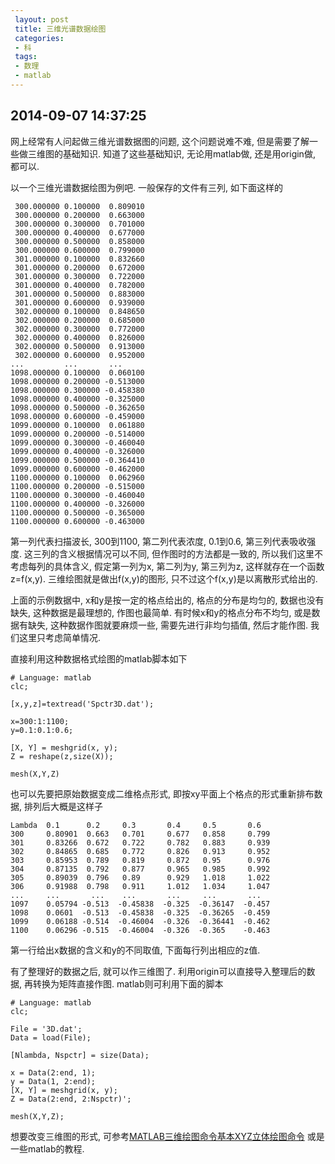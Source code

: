 ```yaml
---
 layout: post
 title: 三维光谱数据绘图
 categories:
 - 科
 tags:
 - 数理
 - matlab
---
```


## 2014-09-07 14:37:25

网上经常有人问起做三维光谱数据图的问题, 这个问题说难不难, 但是需要了解一些做三维图的基础知识.
知道了这些基础知识, 无论用matlab做, 还是用origin做, 都可以.

以一个三维光谱数据绘图为例吧. 一般保存的文件有三列, 如下面这样的

	 300.000000 0.100000  0.809010
	 300.000000 0.200000  0.663000
	 300.000000 0.300000  0.701000
	 300.000000 0.400000  0.677000
	 300.000000 0.500000  0.858000
	 300.000000 0.600000  0.799000
	 301.000000 0.100000  0.832660
	 301.000000 0.200000  0.672000
	 301.000000 0.300000  0.722000
	 301.000000 0.400000  0.782000
	 301.000000 0.500000  0.883000
	 301.000000 0.600000  0.939000
	 302.000000 0.100000  0.848650
	 302.000000 0.200000  0.685000
	 302.000000 0.300000  0.772000
	 302.000000 0.400000  0.826000
	 302.000000 0.500000  0.913000
	 302.000000 0.600000  0.952000
	...         ...       ...
	1098.000000 0.100000  0.060100
	1098.000000 0.200000 -0.513000
	1098.000000 0.300000 -0.458380
	1098.000000 0.400000 -0.325000
	1098.000000 0.500000 -0.362650
	1098.000000 0.600000 -0.459000
	1099.000000 0.100000  0.061880
	1099.000000 0.200000 -0.514000
	1099.000000 0.300000 -0.460040
	1099.000000 0.400000 -0.326000
	1099.000000 0.500000 -0.364410
	1099.000000 0.600000 -0.462000
	1100.000000 0.100000  0.062960
	1100.000000 0.200000 -0.515000
	1100.000000 0.300000 -0.460040
	1100.000000 0.400000 -0.326000
	1100.000000 0.500000 -0.365000
	1100.000000 0.600000 -0.463000

第一列代表扫描波长, 300到1100, 第二列代表浓度, 0.1到0.6, 第三列代表吸收强度.
这三列的含义根据情况可以不同, 但作图时的方法都是一致的, 所以我们这里不考虑每列的具体含义,
假定第一列为x, 第二列为y, 第三列为z, 这样就存在一个函数z=f(x,y).
三维绘图就是做出f(x,y)的图形, 只不过这个f(x,y)是以离散形式给出的.

上面的示例数据中, x和y是按一定的格点给出的, 格点的分布是均匀的, 数据也没有缺失, 这种数据是最理想的, 作图也最简单.
有时候x和y的格点分布不均匀, 或是数据有缺失, 这种数据作图就要麻烦一些, 需要先进行非均匀插值, 然后才能作图.
我们这里只考虑简单情况.

直接利用这种数据格式绘图的matlab脚本如下

<pre class="line-numbers" data-start="0"><code class="language-bash"># Language: matlab
clc;

[x,y,z]=textread('Spctr3D.dat');

x=300:1:1100;
y=0.1:0.1:0.6;

[X, Y] = meshgrid(x, y);
Z = reshape(z,size(X));

mesh(X,Y,Z)
</code></pre>

也可以先要把原始数据变成二维格点形式, 即按xy平面上个格点的形式重新排布数据, 排列后大概是这样子

    Lambda  0.1      0.2     0.3       0.4     0.5       0.6
    300     0.80901  0.663   0.701     0.677   0.858     0.799
    301     0.83266  0.672   0.722     0.782   0.883     0.939
    302     0.84865  0.685   0.772     0.826   0.913     0.952
    303     0.85953  0.789   0.819     0.872   0.95      0.976
    304     0.87135  0.792   0.877     0.965   0.985     0.992
    305     0.89039  0.796   0.89      0.929   1.018     1.022
    306     0.91988  0.798   0.911     1.012   1.034     1.047
    ...     ...       ...    ...       ...     ...       ...
    1097    0.05794 -0.513  -0.45838  -0.325  -0.36147  -0.457
    1098    0.0601  -0.513  -0.45838  -0.325  -0.36265  -0.459
    1099    0.06188 -0.514  -0.46004  -0.326  -0.36441  -0.462
    1100    0.06296 -0.515  -0.46004  -0.326  -0.365    -0.463

第一行给出x数据的含义和y的不同取值, 下面每行列出相应的z值.

有了整理好的数据之后, 就可以作三维图了. 利用origin可以直接导入整理后的数据, 再转换为矩阵直接作图.
matlab则可利用下面的脚本

<pre class="line-numbers" data-start="0"><code class="language-bash"># Language: matlab
clc;

File = '3D.dat';
Data = load(File);

[Nlambda, Nspctr] = size(Data);

x = Data(2:end, 1);
y = Data(1, 2:end);
[X, Y] = meshgrid(x, y);
Z = Data(2:end, 2:Nspctr)';

mesh(X,Y,Z);
</code></pre>

想要改变三维图的形式, 可参考[MATLAB三维绘图命令基本XYZ立体绘图命令](http://www.caogenit.com/caogenxueyuan/yingyongfangxiang/rengongzhineng/1095.html)
或是一些matlab的教程.





